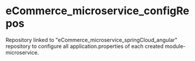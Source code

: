 # eCommerce_microservice_configRepos
Repository linked to "eCommerce_microservice_springCloud_angular" repository to configure all application.properties of each created module-microservice.
